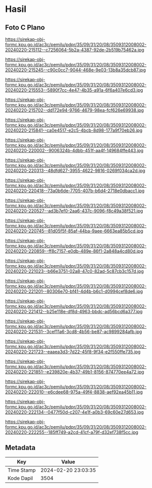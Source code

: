 # Hasil

## Foto C Plano

https://sirekap-obj-formc.kpu.go.id/ac3c/pemilu/pdpr/35/09/31/20/08/3509312008002-20240220-215112--c7256064-5b2a-4387-92de-2b519b75462a.jpg

https://sirekap-obj-formc.kpu.go.id/ac3c/pemilu/pdpr/35/09/31/20/08/3509312008002-20240220-215245--c90c0cc7-9044-468e-9e03-13b8a35dcb87.jpg

https://sirekap-obj-formc.kpu.go.id/ac3c/pemilu/pdpr/35/09/31/20/08/3509312008002-20240220-215553--5890f7cc-4e47-4b35-a91a-6f6a407e6cd3.jpg

https://sirekap-obj-formc.kpu.go.id/ac3c/pemilu/pdpr/35/09/31/20/08/3509312008002-20240220-215702--dd172e94-9766-4679-98ea-fcf626e69938.jpg

https://sirekap-obj-formc.kpu.go.id/ac3c/pemilu/pdpr/35/09/31/20/08/3509312008002-20240220-215841--ca0e4517-e2c5-4bcb-8d98-177a9f70eb26.jpg

https://sirekap-obj-formc.kpu.go.id/ac3c/pemilu/pdpr/35/09/31/20/08/3509312008002-20240220-220002--9006324b-4dbb-451f-aa4f-149684ffe443.jpg

https://sirekap-obj-formc.kpu.go.id/ac3c/pemilu/pdpr/35/09/31/20/08/3509312008002-20240220-220313--48dfd627-3955-4622-9816-0269f034ca2d.jpg

https://sirekap-obj-formc.kpu.go.id/ac3c/pemilu/pdpr/35/09/31/20/08/3509312008002-20240220-220418--73a0b6de-7705-407b-b6d4-2718e0dbacc1.jpg

https://sirekap-obj-formc.kpu.go.id/ac3c/pemilu/pdpr/35/09/31/20/08/3509312008002-20240220-220527--ad3b7ef0-2aa6-437c-9096-f8c49a38f521.jpg

https://sirekap-obj-formc.kpu.go.id/ac3c/pemilu/pdpr/35/09/31/20/08/3509312008002-20240220-220745--81d05f5f-85af-44ba-9aee-6663ea85b5cd.jpg

https://sirekap-obj-formc.kpu.go.id/ac3c/pemilu/pdpr/35/09/31/20/08/3509312008002-20240220-220859--ff8c7157-e0db-489e-86f1-2a848a4cd80d.jpg

https://sirekap-obj-formc.kpu.go.id/ac3c/pemilu/pdpr/35/09/31/20/08/3509312008002-20240220-221023--b66e3751-02a8-47c0-82ad-5c87cb3c157d.jpg

https://sirekap-obj-formc.kpu.go.id/ac3c/pemilu/pdpr/35/09/31/20/08/3509312008002-20240220-221201--80306e70-bf41-4d4b-b6c1-d0994cef8de6.jpg

https://sirekap-obj-formc.kpu.go.id/ac3c/pemilu/pdpr/35/09/31/20/08/3509312008002-20240220-221412--b25e118e-df8d-4963-bbdc-ad56bcd6a377.jpg

https://sirekap-obj-formc.kpu.go.id/ac3c/pemilu/pdpr/35/09/31/20/08/3509312008002-20240220-221531--3cef11a6-3cd8-4b56-be87-ac9899284afb.jpg

https://sirekap-obj-formc.kpu.go.id/ac3c/pemilu/pdpr/35/09/31/20/08/3509312008002-20240220-221723--eaaea3d3-7d22-45f8-9f34-e2f550ffe735.jpg

https://sirekap-obj-formc.kpu.go.id/ac3c/pemilu/pdpr/35/09/31/20/08/3509312008002-20240220-221851--e239820e-4b37-49b1-8156-874770ee4a72.jpg

https://sirekap-obj-formc.kpu.go.id/ac3c/pemilu/pdpr/35/09/31/20/08/3509312008002-20240220-222010--e6cdee68-975a-49f4-8838-aef92ea45b11.jpg

https://sirekap-obj-formc.kpu.go.id/ac3c/pemilu/pdpr/35/09/31/20/08/3509312008002-20240220-222134--0477f50d-c207-4e1f-a0b3-69c60e27d653.jpg

https://sirekap-obj-formc.kpu.go.id/ac3c/pemilu/pdpr/35/09/31/20/08/3509312008002-20240220-222255--185ff749-a2cd-41cf-a79f-d32ef738f5cc.jpg


## Metadata

| Key        | Value               |
| ---------- | ------------------- |
| Time Stamp | 2024-02-20 23:03:35 |
| Kode Dapil | 3504                |



